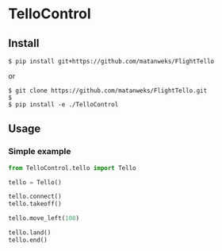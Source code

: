 # TelloControl

## Install
```
$ pip install git+https://github.com/matanweks/FlightTello
```
or
```
$ git clone https://github.com/matanweks/FlightTello.git
$ 
$ pip install -e ./TelloControl
```

## Usage

### Simple example

```python
from TelloControl.tello import Tello

tello = Tello()

tello.connect()
tello.takeoff()

tello.move_left(100)

tello.land()
tello.end()
```
